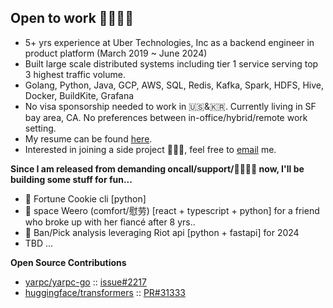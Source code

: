 ## Open to work 👩🏻‍💻👋

- 5+ yrs experience at Uber Technologies, Inc as a backend engineer in product platform (March 2019 ~ June 2024)
- Built large scale distributed systems including tier 1 service serving top 3 highest traffic volume.
- Golang, Python, Java, GCP, AWS, SQL, Redis, Kafka, Spark, HDFS, Hive, Docker, BuildKite, Grafana
- No visa sponsorship needed to work in 🇺🇸&🇰🇷. Currently living in SF bay area, CA. No preferences between in-office/hybrid/remote work setting.
- My resume can be found [here]().
- Interested in joining a side project 🙋🏻‍♀️, feel free to [email](mailto:chloe.minkyung.k@gmail.com) me.

**Since I am released from demanding oncall/support/🚒👩🏻‍🚒 now, I'll be building some stuff for fun...**
- 🥠 Fortune Cookie cli [python]
- 🌿 space Weero (comfort/慰劳) [react + typescript + python] for a friend who broke up with her fiancé after 8 yrs..
- 👾 Ban/Pick analysis leveraging Riot api [python + fastapi] for 2024
- TBD ...

**Open Source Contributions**
- [yarpc/yarpc-go](https://github.com/yarpc/yarpc-go) :: [issue#2217](https://github.com/yarpc/yarpc-go/issues/2217) 
- [huggingface/transformers](https://github.com/huggingface/transformers) :: [PR#31333](https://github.com/huggingface/transformers/pull/31333)
